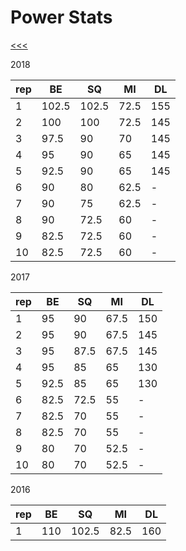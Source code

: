 
Power Stats
======

[<<<](https://github.com/ttltrk/ELSE/blob/master/PWR/PWR.MD)

2018

| rep | BE   | SQ   | MI   | DL  |
|-----|------|------|------|-----|
| 1   | 102.5| 102.5| 72.5 | 155 | 
| 2   | 100  | 100  | 72.5 | 145 |
| 3   | 97.5 | 90   | 70   | 145 |
| 4   | 95   | 90   | 65   | 145 |
| 5   | 92.5 | 90   | 65   | 145 |
| 6   | 90   | 80   | 62.5 | -   |
| 7   | 90   | 75   | 62.5 | -   |
| 8   | 90   | 72.5 | 60   | -   |
| 9   | 82.5 | 72.5 | 60   | -   |
| 10  | 82.5 | 72.5 | 60   | -   |

2017

| rep | BE   | SQ   | MI   | DL  |
|-----|------|------|------|-----|
| 1   | 95   | 90   | 67.5 | 150 | 
| 2   | 95   | 90   | 67.5 | 145 |
| 3   | 95   | 87.5 | 67.5 | 145 |
| 4   | 95   | 85   | 65   | 130 |
| 5   | 92.5 | 85   | 65   | 130 |
| 6   | 82.5 | 72.5 | 55   | -   |
| 7   | 82.5 | 70   | 55   | -   |
| 8   | 82.5 | 70   | 55   | -   |
| 9   | 80   | 70   | 52.5 | -   |
| 10  | 80   | 70   | 52.5 | -   |

2016

| rep | BE   | SQ   | MI   | DL  |
|-----|------|------|------|-----|
| 1   | 110  | 102.5| 82.5 | 160 | 
